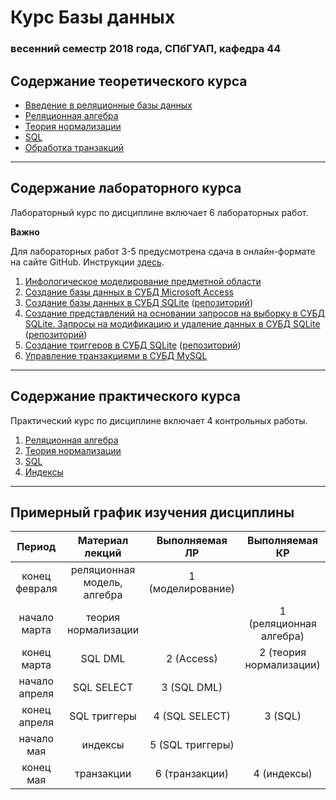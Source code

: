 # Курс Базы данных
### весенний семестр 2018 года, СПбГУАП, кафедра 44

## Содержание теоретического курса

* [Введение в реляционные базы данных](http://aksenov.in/guap/db/lectures/doku.php?id=lectures:lecture1)
* [Реляционная алгебра](http://aksenov.in/guap/db/lectures/doku.php?id=lectures:lecture2)
* [Теория нормализации](http://aksenov.in/guap/db/lectures/doku.php?id=lectures:lecture3)
* [SQL](http://aksenov.in/guap/db/lectures/doku.php?id=lectures:lecture4)
* [Обработка транзакций](http://aksenov.in/guap/db/lectures/doku.php?id=lectures:lecture5)

-----

## Содержание лабораторного курса

Лабораторный курс по дисциплине включает 6 лабораторных работ.

__Важно__

Для лабораторных работ 3-5 предусмотрена сдача в онлайн-формате на сайте GitHub. Инструкции [здесь](https://github.com/db2018ss/syllabus/blob/master/git.md).

1. [Инфологическое моделирование предметной области](https://github.com/db2018ss/syllabus/blob/master/labworks/labwork1.md)
1. [Создание базы данных в СУБД Microsoft Access](https://github.com/db2018ss/syllabus/blob/master/labworks/labwork2.md)
1. [Создание базы данных в СУБД SQLite](https://github.com/db2018ss/syllabus/blob/master/labworks/labwork3.md) ([репозиторий](https://github.com/db2018ss/labwork3))
1. [Создание представлений на основании запросов на выборку в СУБД SQLite. Запросы на модификацию и удаление данных в СУБД SQLite](https://github.com/db2018ss/syllabus/blob/master/labworks/labwork4.md) ([репозиторий](https://github.com/db2018ss/labwork4))
1. [Создание триггеров в СУБД SQLite](https://github.com/db2018ss/syllabus/blob/master/labworks/labwork5.md) ([репозиторий](https://github.com/db2018ss/labwork5))
1. [Управление транзакциями в СУБД MySQL](https://github.com/db2018ss/syllabus/blob/master/labworks/labwork6.md)

-----

## Содержание практического курса

Практический курс по дисциплине включает 4 контрольных работы.

1. [Реляционная алгебра](https://github.com/db2018ss/syllabus/blob/master/tests/test1.md)
1. [Теория нормализации](https://github.com/db2018ss/syllabus/blob/master/tests/test2.md)
1. [SQL](https://github.com/db2018ss/syllabus/blob/master/tests/test3.md)
1. [Индексы](https://github.com/db2018ss/syllabus/blob/master/tests/test4.md)

-----

## Примерный график изучения дисциплины

|     Период    |       Материал лекций       |   Выполняемая ЛР  |      Выполняемая КР     |
|:-------------:|:---------------------------:|:-----------------:|:-----------------------:|
| конец февраля | реляционная модель, алгебра | 1 (моделирование) |                         |
| начало марта  | теория нормализации         |                   | 1 (реляционная алгебра) |
| конец марта   | SQL DML                     | 2 (Access)        | 2 (теория нормализации) |
| начало апреля | SQL SELECT                  | 3 (SQL DML)       |                         |
| конец апреля  | SQL триггеры                | 4 (SQL SELECT)    | 3 (SQL)                 |
| начало мая    | индексы                     | 5 (SQL триггеры)  |                         |
| конец мая     | транзакции                  | 6 (транзакции)    | 4 (индексы)             |
